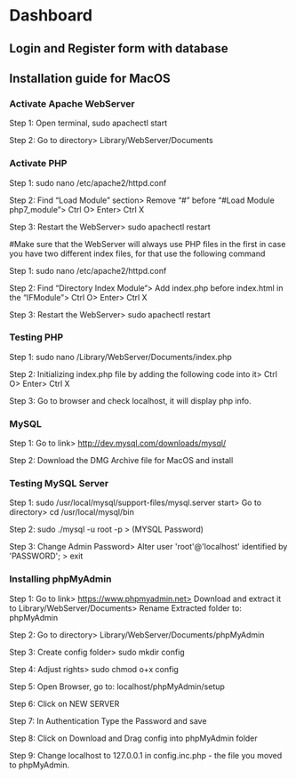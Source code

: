 <h1>Dashboard</h1>

<h2>Login and Register form with database</h2>

<h2>Installation guide for MacOS</h2>

<h3>Activate Apache WebServer</h3>

Step 1: Open terminal, sudo apachectl start

Step 2: Go to directory> Library/WebServer/Documents 

<h3>Activate PHP</h3>

Step 1: sudo nano /etc/apache2/httpd.conf

Step 2: Find “Load Module” section> Remove “#” before “#Load Module php7_module”> Ctrl O> Enter> Ctrl X

Step 3: Restart the WebServer> sudo apachectl restart

#Make sure that the WebServer will always use PHP files in the first in case you have two different index files, for that use the following command

Step 1: sudo nano /etc/apache2/httpd.conf

Step 2: Find “Directory Index Module“> Add index.php before index.html in the “IFModule”> Ctrl O> Enter> Ctrl X

Step 3: Restart the WebServer> sudo apachectl restart

<h3>Testing PHP</h3>

Step 1: sudo nano /Library/WebServer/Documents/index.php

Step 2: Initializing index.php file by adding the following code into it> Ctrl O> Enter> Ctrl X

<?php phpinfo(); ?>

Step 3: Go to browser and check localhost, it will display php info.

<h3>MySQL</h3>

Step 1: Go to link> http://dev.mysql.com/downloads/mysql/

Step 2: Download the DMG Archive file for MacOS and install

<h3>Testing MySQL Server</h3>

Step 1: sudo /usr/local/mysql/support-files/mysql.server start> Go to directory> cd /usr/local/mysql/bin

Step 2: sudo ./mysql -u root -p > (MYSQL Password)

Step 3: Change Admin Password> Alter user 'root'@'localhost' identified by 'PASSWORD'; > exit

<h3>Installing phpMyAdmin</h3>

Step 1: Go to link> https://www.phpmyadmin.net> Download and extract it to Library/WebServer/Documents> Rename Extracted folder to: phpMyAdmin

Step 2: Go to directory> Library/WebServer/Documents/phpMyAdmin

Step 3: Create config folder> sudo mkdir config

Step 4: Adjust rights> sudo chmod o+x config

Step 5: Open Browser, go to: localhost/phpMyAdmin/setup

Step 6: Click on NEW SERVER

Step 7: In Authentication Type the Password and save

Step 8: Click on Download and Drag config into phpMyAdmin folder

Step 9: Change localhost to 127.0.0.1 in config.inc.php - the file you moved to phpMyAdmin.